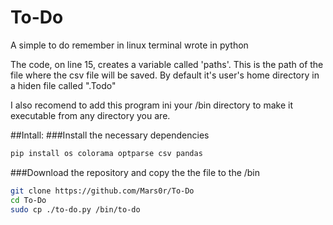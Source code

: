 # To-Do
A simple to do remember in linux terminal wrote in python

The code, on line 15, creates a variable called 'paths'. This is the path of the file where the csv file will be saved. By default it's user's home directory in a hiden file called ".Todo"

I also recomend to add this program ini your /bin directory to make it executable from any directory you are.

##Intall:
###Install the necessary dependencies
```bash
pip install os colorama optparse csv pandas
```
###Download the repository and copy the the file to the /bin
```bash
git clone https://github.com/Mars0r/To-Do
cd To-Do
sudo cp ./to-do.py /bin/to-do
```

